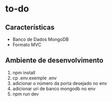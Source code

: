 # to-do

## Características 

- Banco de Dados MongoDB
- Formato MVC

## Ambiente de desenvolvimento

1. npm install
2. cp .env.exemple .env
3. adicionar o número da porta desejado no env
4. adicionar uri de banco mongodb no env
5. npm run dev

